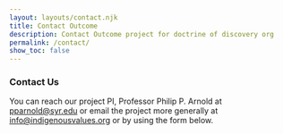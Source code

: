 ```yaml
---
layout: layouts/contact.njk
title: Contact Outcome
description: Contact Outcome project for doctrine of discovery org
permalink: /contact/
show_toc: false
---
```

### Contact Us
You can reach our project PI, Professor Philip P. Arnold at <pparnold@syr.edu> or email the project more generally at <info@indigenousvalues.org> or by using the form below.
